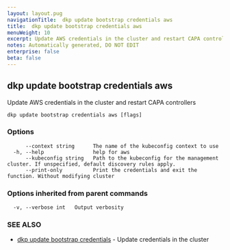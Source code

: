 ```yaml
---
layout: layout.pug
navigationTitle:  dkp update bootstrap credentials aws
title:  dkp update bootstrap credentials aws
menuWeight: 10
excerpt: Update AWS credentials in the cluster and restart CAPA controllers
notes: Automatically generated, DO NOT EDIT
enterprise: false
beta: false
---
```

<!-- vale off -->
<!-- markdownlint-disable -->

## dkp update bootstrap credentials aws

Update AWS credentials in the cluster and restart CAPA controllers

```
dkp update bootstrap credentials aws [flags]
```

### Options

```
      --context string      The name of the kubeconfig context to use
  -h, --help                help for aws
      --kubeconfig string   Path to the kubeconfig for the management cluster. If unspecified, default discovery rules apply.
      --print-only          Print the credentials and exit the function. Without modifying cluster
```

### Options inherited from parent commands

```
  -v, --verbose int   Output verbosity
```

### SEE ALSO

* [dkp update bootstrap credentials](/dkp/kommander/2.2/cli/dkp/update/bootstrap/credentials/)	 - Update credentials in the cluster

